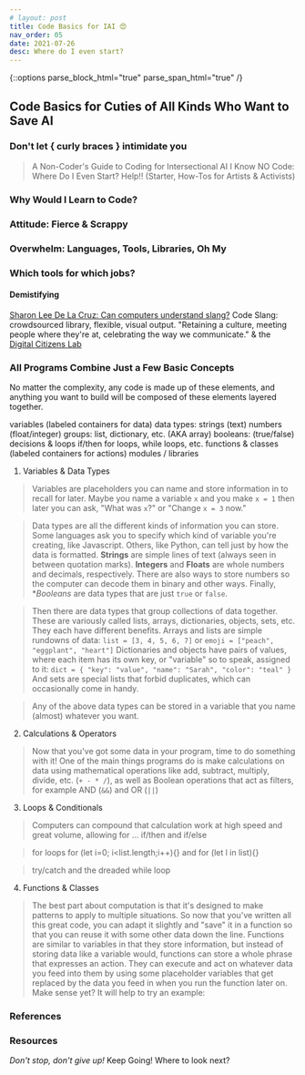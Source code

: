 ```yaml
---
# layout: post
title: Code Basics for IAI 😍 
nav_order: 05
date: 2021-07-26
desc: Where do I even start?
---
```

{::options parse_block_html="true" parse_span_html="true" /}

<main class="zine">
<section class="zine-page page-1" markdown="1">

## Code Basics for Cuties of All Kinds Who Want to Save AI

### Don't let { curly braces } intimidate you

>A Non-Coder's Guide to Coding for Intersectional AI
>I Know NO Code: Where Do I Even Start? Help!! (Starter, How-Tos for Artists & Activists)

<!-- ![Perfectionism is white supremacy](../../assets/img/LC-Perfectionism.png) -->
<!-- {: .small } -->

</section>

<section class="zine-page page-2" markdown="1">

### Why Would I Learn to Code?

</section>

<section class="zine-page page-3" markdown="1">

### Attitude: Fierce & Scrappy

### Overwhelm: Languages, Tools, Libraries, Oh My


### Which tools for which jobs?

#### Demistifying
[Sharon Lee De La Cruz: Can computers understand slang?](https://www.youtube.com/watch?v=CFT6w9NKfCs)
Code Slang: crowdsourced library, flexible, visual output. "Retaining a culture, meeting people where they're at, celebrating the way we communicate."
& the [Digital Citizens Lab]() 
<!-- all dead links? -->

</section>

<section class="zine-page page-4" markdown="1">

### All Programs Combine Just a Few Basic Concepts

No matter the complexity, any code is made up of these elements, and anything you want to build will be composed of these elements layered together. 

variables (labeled containers for data)
data types:
    strings (text)
    numbers (float/integer)
    groups: list, dictionary, etc. (AKA array)
    booleans: (true/false)
decisions & loops
	if/then
	for loops, while loops, etc.
functions & classes (labeled containers for actions)
modules / libraries

1. Variables & Data Types

>Variables are placeholders you can name and store information in to recall for later. Maybe you name a variable `x` and you make `x = 1` then later you can ask, "What was `x`?" or "Change `x = 3` now." 

>Data types are all the different kinds of information you can store. Some languages ask you to specify which kind of variable you're creating, like Javascript. Others, like Python, can tell just by how the data is formatted. **Strings** are simple lines of text (always seen in between quotation marks). **Integers** and **Floats** are whole numbers and decimals, respectively. There are also ways to store numbers so the computer can decode them in binary and other ways. Finally, **Booleans* are data types that are just `true` or `false`. 

>Then there are data types that group collections of data together. These are variously called lists, arrays, dictionaries, objects, sets, etc. They each have different benefits. Arrays and lists are simple rundowns of data: `list = [3, 4, 5, 6, 7]` or `emoji = ["peach", "eggplant", "heart"]` Dictionaries and objects have pairs of values, where each item has its own key, or "variable" so to speak, assigned to it: `dict = { "key": "value", "name": "Sarah", "color": "teal" }` And sets are special lists that forbid duplicates, which can occasionally come in handy.

>Any of the above data types can be stored in a variable that you name (almost) whatever you want.

2. Calculations & Operators

>Now that you've got some data in your program, time to do something with it! One of the main things programs do is make calculations on data using mathematical operations like add, subtract, multiply, divide, etc. (`+ - * /`), as well as Boolean operations that act as filters, for example AND (`&&`) and OR (`||`)

3. Loops & Conditionals

> Computers can compound that calculation work at high speed and great volume, allowing for ...
> if/then and if/else

>for loops for (let i=0; i<list.length;i++){} and for (let l in list){}

>try/catch and the dreaded while loop

4. Functions & Classes
> The best part about computation is that it's designed to  make patterns to apply to multiple situations. So now that you've written all this great code, you can adapt it slightly and "save" it in a function so that you can reuse it with some other data down the line. Functions are similar to variables in that they store information, but instead of storing data like a variable would, functions can store a whole phrase that expresses an action. They can execute and act on whatever data you feed into them by using some placeholder variables that get replaced by the data you feed in when you run the function later on. Make sense yet? It will help to try an example:

> 



</section>

<section class="zine-page page-5" markdown="1">
</section>

<section class="zine-page page-6" markdown="1">
</section>

<section class="zine-page page-7" markdown="1">
</section>

<section class="zine-page page-8" markdown="1">

### References

### Resources
*Don't stop, don't give up!*
Keep Going! Where to look next? 

</section>
</main>

<!-- references -->
